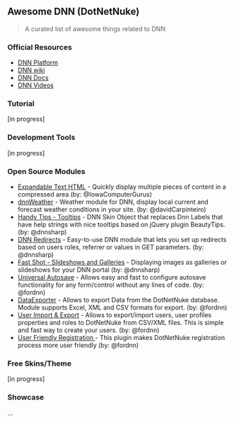 ## Awesome DNN (DotNetNuke)

> A curated list of awesome things related to DNN

### Official Resources
- [DNN Platform](https://github.com/dnnsoftware/Dnn.Platform)
- [DNN wiki](http://www.dnnsoftware.com/wiki)
- [DNN Docs](http://www.dnnsoftware.com/docs/index.html)
- [DNN Videos](http://www.dnnsoftware.com/videos)

### Tutorial

[in progress]

### Development Tools

[in progress]

### Open Source Modules
- [Expandable Text HTML](https://github.com/IowaComputerGurus/DNN-ExpandableText) - Quickly display multiple pieces of content in a compressed area (by: @IowaComputerGurus)
- [dnnWeather](http://dnnweather.codeplex.com/releases) - Weather module for DNN, display local current and forecast weather conditions in your site. (by: @davidCarpinteiro)
- [Handy Tips - Tooltips](https://github.com/bogdan-litescu/DnNSharp-HandyTips) - DNN Skin Object that replaces Dnn Labels that have help strings with nice tooltips based on jQuery plugin BeautyTips. (by: @dnnsharp)
- [DNN Redirects](https://github.com/bogdan-litescu/DnnRedirect) - Easy-to-use DNN module that lets you set up redirects based on users roles, referrer or values in GET parameters. (by: @dnnsharp)
- [Fast Shot - Slideshows and Galleries](https://github.com/bogdan-litescu/DnnSharp-FastShot) - Displaying images as galleries or slideshows for your DNN portal (by: @dnnsharp)
- [Universal Autosave](https://github.com/fordnn/universal-autosave/) - Allows easy and fast to configure autosave functionality for any form/control without any lines of code. (by: @fordnn)
- [DataExporter](https://dataexport.codeplex.com/) - Allows to export Data from the DotNetNuke database. Module supports Excel, XML and CSV formats for export. (by: @fordnn)
- [User Import & Export](https://usersexportimport.codeplex.com/) - Allows to export/import users, user profiles properties and roles to DotNetNuke from CSV/XML files. This is simple and fast way to create your users. (by: @fordnn)
- [User Friendly Registration ](https://ufregistrationplugin.codeplex.com/) - This plugin makes DotNetNuke registration process more user friendly (by: @fordnn)

### Free Skins/Theme

[in progress]

### Showcase

...
